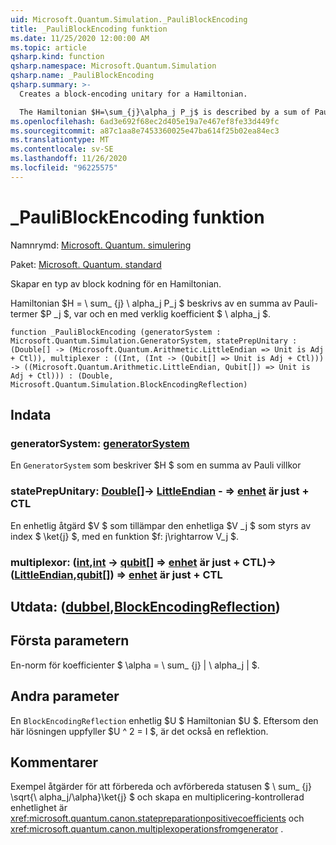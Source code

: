 ```yaml
---
uid: Microsoft.Quantum.Simulation._PauliBlockEncoding
title: _PauliBlockEncoding funktion
ms.date: 11/25/2020 12:00:00 AM
ms.topic: article
qsharp.kind: function
qsharp.namespace: Microsoft.Quantum.Simulation
qsharp.name: _PauliBlockEncoding
qsharp.summary: >-
  Creates a block-encoding unitary for a Hamiltonian.

  The Hamiltonian $H=\sum_{j}\alpha_j P_j$ is described by a sum of Pauli terms $P_j$, each with real coefficient $\alpha_j$.
ms.openlocfilehash: 6ad3e692f68ec2d405e19a7e467ef8fe33d449fc
ms.sourcegitcommit: a87c1aa8e7453360025e47ba614f25b02ea84ec3
ms.translationtype: MT
ms.contentlocale: sv-SE
ms.lasthandoff: 11/26/2020
ms.locfileid: "96225575"
---
```

# <a name="_pauliblockencoding-function"></a>_PauliBlockEncoding funktion

Namnrymd: [Microsoft. Quantum. simulering](xref:Microsoft.Quantum.Simulation)

Paket: [Microsoft. Quantum. standard](https://nuget.org/packages/Microsoft.Quantum.Standard)


Skapar en typ av block kodning för en Hamiltonian.

Hamiltonian $H = \ sum_ {j} \ alpha_j P_j $ beskrivs av en summa av Pauli-termer $P _j $, var och en med verklig koefficient $ \ alpha_j $.

```qsharp
function _PauliBlockEncoding (generatorSystem : Microsoft.Quantum.Simulation.GeneratorSystem, statePrepUnitary : (Double[] -> (Microsoft.Quantum.Arithmetic.LittleEndian => Unit is Adj + Ctl)), multiplexer : ((Int, (Int -> (Qubit[] => Unit is Adj + Ctl))) -> ((Microsoft.Quantum.Arithmetic.LittleEndian, Qubit[]) => Unit is Adj + Ctl))) : (Double, Microsoft.Quantum.Simulation.BlockEncodingReflection)
```


## <a name="input"></a>Indata

### <a name="generatorsystem--generatorsystem"></a>generatorSystem: [generatorSystem](xref:Microsoft.Quantum.Simulation.GeneratorSystem)

En `GeneratorSystem` som beskriver $H $ som en summa av Pauli villkor


### <a name="stateprepunitary--double---littleendian--unit--is-adj--ctl"></a>statePrepUnitary: [Double](xref:microsoft.quantum.lang-ref.double)[]-> [LittleEndian](xref:Microsoft.Quantum.Arithmetic.LittleEndian) - => [enhet](xref:microsoft.quantum.lang-ref.unit)  är just + CTL

En enhetlig åtgärd $V $ som tillämpar den enhetliga $V _j $ som styrs av index $ \ket{j} $, med en funktion $f: j\rightarrow V_j $.


### <a name="multiplexer--intint---qubit--unit--is-adj--ctl---littleendianqubit--unit--is-adj--ctl"></a>multiplexor: ([int](xref:microsoft.quantum.lang-ref.int),[int](xref:microsoft.quantum.lang-ref.int) -> [qubit](xref:microsoft.quantum.lang-ref.qubit)[] => [enhet](xref:microsoft.quantum.lang-ref.unit)  är just + CTL)-> ([LittleEndian](xref:Microsoft.Quantum.Arithmetic.LittleEndian),[qubit](xref:microsoft.quantum.lang-ref.qubit)[]) => [enhet](xref:microsoft.quantum.lang-ref.unit)  är just + CTL





## <a name="output--doubleblockencodingreflection"></a>Utdata: ([dubbel](xref:microsoft.quantum.lang-ref.double),[BlockEncodingReflection](xref:Microsoft.Quantum.Simulation.BlockEncodingReflection))

## <a name="first-parameter"></a>Första parametern

En-norm för koefficienter $ \alpha = \ sum_ {j} | \ alpha_j | $.

## <a name="second-parameter"></a>Andra parameter

En `BlockEncodingReflection` enhetlig $U $ Hamiltonian $U $. Eftersom den här lösningen uppfyller $U ^ 2 = I $, är det också en reflektion.

## <a name="remarks"></a>Kommentarer

Exempel åtgärder för att förbereda och avförbereda statusen $ \ sum_ {j} \sqrt{\ alpha_j/\alpha}\ket{j} $ och skapa en multiplicering-kontrollerad enhetlighet är <xref:microsoft.quantum.canon.statepreparationpositivecoefficients> och <xref:microsoft.quantum.canon.multiplexoperationsfromgenerator> .